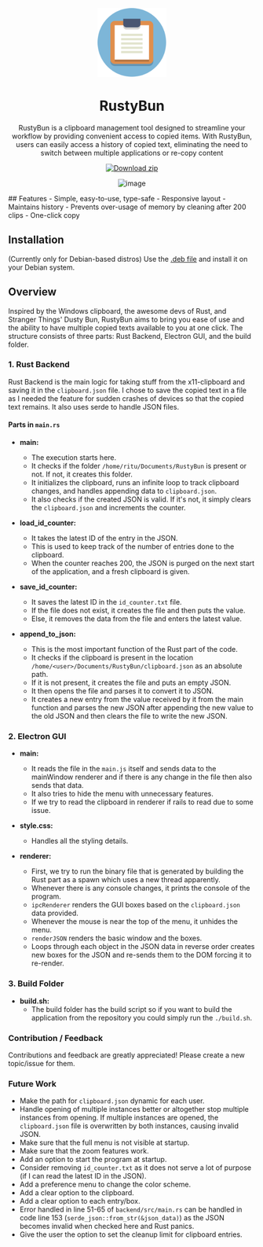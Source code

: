 <div align="center">
<img src="gui/Clipb.svg" width="140px" />
<div>
  <h1>RustyBun</h1>
</div>

<p>RustyBun is a clipboard management tool designed to streamline your workflow by providing convenient access to copied items. With RustyBun, users can easily access a history of copied text, eliminating the need to switch between multiple applications or re-copy content</p>

  [![Download zip](https://custom-icon-badges.demolab.com/badge/-Download-blue?style=for-the-badge&logo=download&logoColor=white "Download RustyBun")](https://github.com/RiturajKulshresth/RustyBun/releases/tag/1.0.0)


![image](https://github.com/RiturajKulshresth/RustyBun/assets/43854753/7c76d552-65fd-4759-bb25-60e59c7c0723)
</div>
## Features
- Simple, easy-to-use, type-safe
- Responsive layout
- Maintains history 
- Prevents over-usage of memory by cleaning after 200 clips
- One-click copy 

## Installation
(Currently only for Debian-based distros)
Use the [.deb file](https://github.com/RiturajKulshresth/RustyBun/releases/tag/1.0.0) and install it on your Debian system.



## Overview 

Inspired by the Windows clipboard, the awesome devs of Rust, and Stranger Things' Dusty Bun, RustyBun aims to bring you ease of use and the ability to have multiple copied texts available to you at one click. The structure consists of three parts: Rust Backend, Electron GUI, and the build folder.

### 1. Rust Backend

Rust Backend is the main logic for taking stuff from the x11-clipboard and saving it in the `clipboard.json` file. I chose to save the copied text in a file as I needed the feature for sudden crashes of devices so that the copied text remains. It also uses serde to handle JSON files.

#### Parts in `main.rs`

- **main:** 
  - The execution starts here. 
  - It checks if the folder `/home/ritu/Documents/RustyBun` is present or not. If not, it creates this folder. 
  - It initializes the clipboard, runs an infinite loop to track clipboard changes, and handles appending data to `clipboard.json`. 
  - It also checks if the created JSON is valid. If it's not, it simply clears the `clipboard.json` and increments the counter.

- **load_id_counter:** 
  - It takes the latest ID of the entry in the JSON. 
  - This is used to keep track of the number of entries done to the clipboard. 
  - When the counter reaches 200, the JSON is purged on the next start of the application, and a fresh clipboard is given.

- **save_id_counter:** 
  - It saves the latest ID in the `id_counter.txt` file. 
  - If the file does not exist, it creates the file and then puts the value. 
  - Else, it removes the data from the file and enters the latest value.

- **append_to_json:** 
  - This is the most important function of the Rust part of the code. 
  - It checks if the clipboard is present in the location `/home/<user>/Documents/RustyBun/clipboard.json` as an absolute path. 
  - If it is not present, it creates the file and puts an empty JSON. 
  - It then opens the file and parses it to convert it to JSON. 
  - It creates a new entry from the value received by it from the main function and parses the new JSON after appending the new value to the old JSON and then clears the file to write the new JSON.

### 2. Electron GUI

- **main:** 
  - It reads the file in the `main.js` itself and sends data to the mainWindow renderer and if there is any change in the file then also sends that data. 
  - It also tries to hide the menu with unnecessary features. 
  - If we try to read the clipboard in renderer if rails to read due to some issue.

- **style.css:** 
  - Handles all the styling details.

- **renderer:** 
  - First, we try to run the binary file that is generated by building the Rust part as a spawn which uses a new thread apparently. 
  - Whenever there is any console changes, it prints the console of the program. 
  - `ipcRenderer` renders the GUI boxes based on the `clipboard.json` data provided. 
  - Whenever the mouse is near the top of the menu, it unhides the menu. 
  - `renderJSON` renders the basic window and the boxes. 
  - Loops through each object in the JSON data in reverse order creates new boxes for the JSON and re-sends them to the DOM forcing it to re-render.

### 3. Build Folder

- **build.sh:**
  - The build folder has the build script so if you want to build the application from the repository you could simply run the `./build.sh`.

 
### Contribution / Feedback
Contributions and feedback are greatly appreciated! Please create a new topic/issue for them.


### Future Work
- Make the path for `clipboard.json` dynamic for each user.
- Handle opening of multiple instances better or altogether stop multiple instances from opening. If multiple instances are opened, the `clipboard.json` file is overwritten by both instances, causing invalid JSON.
- Make sure that the full menu is not visible at startup.
- Make sure that the zoom features work.
- Add an option to start the program at startup.
- Consider removing `id_counter.txt` as it does not serve a lot of purpose (if I can read the latest ID in the JSON).
- Add a preference menu to change the color scheme.
- Add a clear option to the clipboard.
- Add a clear option to each entry/box.
- Error handled in line 51-65 of `backend/src/main.rs` can be handled in code line 153 (`serde_json::from_str(&json_data)`) as the JSON becomes invalid when checked here and Rust panics.
- Give the user the option to set the cleanup limit for clipboard entries.



